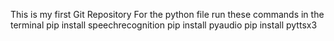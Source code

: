 This is my first Git Repository
For the python file run these commands in the terminal
pip install speechrecognition
pip install pyaudio
pip install pyttsx3
